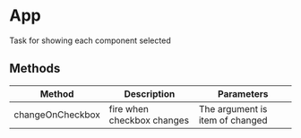# App

Task for showing each component selected

## Methods

<!-- @vuese:App:methods:start -->
|Method|Description|Parameters|
|---|---|---|
|changeOnCheckbox|fire when checkbox changes|The argument is item of changed|

<!-- @vuese:App:methods:end -->


